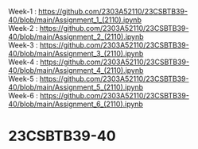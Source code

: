 Week-1 : https://github.com/2303A52110/23CSBTB39-40/blob/main/Assignment_1_(2110).ipynb                  
Week-2 : https://github.com/2303A52110/23CSBTB39-40/blob/main/Assignment_2_(2110).ipynb                         
Week-3 : https://github.com/2303A52110/23CSBTB39-40/blob/main/Assignment_3_(2110).ipynb                          
Week-4 : https://github.com/2303A52110/23CSBTB39-40/blob/main/Assignment_4_(2110).ipynb                           
Week-5 : https://github.com/2303A52110/23CSBTB39-40/blob/main/Assignment_5_(2110).ipynb                            
Week-6 : https://github.com/2303A52110/23CSBTB39-40/blob/main/Assignment_6_(2110).ipynb                    
# 23CSBTB39-40

